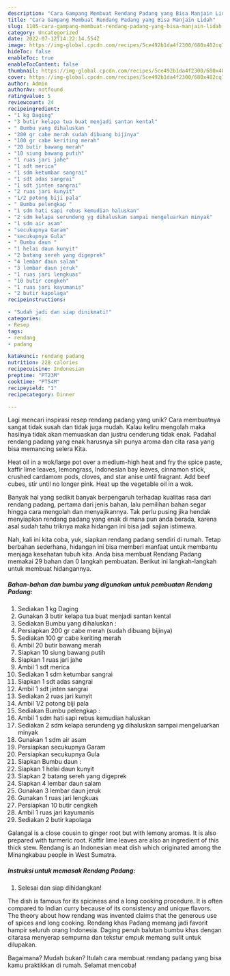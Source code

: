 ```yaml
---
description: "Cara Gampang Membuat Rendang Padang yang Bisa Manjain Lidah"
title: "Cara Gampang Membuat Rendang Padang yang Bisa Manjain Lidah"
slug: 1105-cara-gampang-membuat-rendang-padang-yang-bisa-manjain-lidah
category: Uncategorized
date: 2022-07-12T14:22:14.554Z
image: https://img-global.cpcdn.com/recipes/5ce492b1da4f2300/680x482cq70/rendang-padang-foto-resep-utama.jpg
hideToc: false
enableToc: true
enableTocContent: false
thumbnail: https://img-global.cpcdn.com/recipes/5ce492b1da4f2300/680x482cq70/rendang-padang-foto-resep-utama.jpg
cover: https://img-global.cpcdn.com/recipes/5ce492b1da4f2300/680x482cq70/rendang-padang-foto-resep-utama.jpg
author: Admin
authorAv: notfound
ratingvalue: 5
reviewcount: 24
recipeingredient:
- "1 kg Daging"
- "3 butir kelapa tua buat menjadi santan kental"
- " Bumbu yang dihaluskan "
- "200 gr cabe merah sudah dibuang bijinya"
- "100 gr cabe keriting merah"
- "20 butir bawang merah"
- "10 siung bawang putih"
- "1 ruas jari jahe"
- "1 sdt merica"
- "1 sdm ketumbar sangrai"
- "1 sdt adas sangrai"
- "1 sdt jinten sangrai"
- "2 ruas jari kunyit"
- "1/2 potong biji pala"
- " Bumbu pelengkap "
- "1 sdm hati sapi rebus kemudian haluskan"
- "2 sdm kelapa serundeng yg dihaluskan sampai mengeluarkan minyak"
- "1 sdm air asam"
- "secukupnya Garam"
- "secukupnya Gula"
- " Bumbu daun "
- "1 helai daun kunyit"
- "2 batang sereh yang digeprek"
- "4 lembar daun salam"
- "3 lembar daun jeruk"
- "1 ruas jari lengkuas"
- "10 butir cengkeh"
- "1 ruas jari kayumanis"
- "2 butir kapolaga"
recipeinstructions:

- "Sudah jadi dan siap dinikmati!"
categories:
- Resep
tags:
- rendang
- padang

katakunci: rendang padang 
nutrition: 228 calories
recipecuisine: Indonesian
preptime: "PT23M"
cooktime: "PT54M"
recipeyield: "1"
recipecategory: Dinner

---
```





Lagi mencari inspirasi resep rendang padang yang unik? Cara membuatnya sangat tidak susah dan tidak juga mudah. Kalau keliru mengolah maka hasilnya tidak akan memuaskan dan justru cenderung tidak enak. Padahal rendang padang yang enak harusnya sih punya aroma dan cita rasa yang bisa memancing selera Kita.





Heat oil in a wok/large pot over a medium-high heat and fry the spice paste, kaffir lime leaves, lemongrass, Indonesian bay leaves, cinnamon stick, crushed cardamom pods, cloves, and star anise until fragrant. Add beef cubes, stir until no longer pink. Heat up the vegetable oil in a wok.

Banyak hal yang sedikit banyak berpengaruh terhadap kualitas rasa dari rendang padang, pertama dari jenis bahan, lalu pemilihan bahan segar hingga cara mengolah dan menyajikannya. Tak perlu pusing jika hendak menyiapkan rendang padang yang enak di mana pun anda berada, karena asal sudah tahu triknya maka hidangan ini bisa jadi sajian istimewa.






Nah, kali ini kita coba, yuk, siapkan rendang padang sendiri di rumah. Tetap berbahan sederhana, hidangan ini bisa memberi manfaat untuk membantu menjaga kesehatan tubuh kita. Anda bisa membuat Rendang Padang memakai 29 bahan dan 0 langkah pembuatan. Berikut ini langkah-langkah untuk membuat hidangannya.

<!--inarticleads1-->

##### Bahan-bahan dan bumbu yang digunakan untuk pembuatan Rendang Padang:

1. Sediakan 1 kg Daging
1. Gunakan 3 butir kelapa tua buat menjadi santan kental
1. Sediakan  Bumbu yang dihaluskan :
1. Persiapkan 200 gr cabe merah (sudah dibuang bijinya)
1. Sediakan 100 gr cabe keriting merah
1. Ambil 20 butir bawang merah
1. Siapkan 10 siung bawang putih
1. Siapkan 1 ruas jari jahe
1. Ambil 1 sdt merica
1. Sediakan 1 sdm ketumbar sangrai
1. Siapkan 1 sdt adas sangrai
1. Ambil 1 sdt jinten sangrai
1. Sediakan 2 ruas jari kunyit
1. Ambil 1/2 potong biji pala
1. Sediakan  Bumbu pelengkap :
1. Ambil 1 sdm hati sapi rebus kemudian haluskan
1. Sediakan 2 sdm kelapa serundeng yg dihaluskan sampai mengeluarkan minyak
1. Gunakan 1 sdm air asam
1. Persiapkan secukupnya Garam
1. Persiapkan secukupnya Gula
1. Siapkan  Bumbu daun :
1. Siapkan 1 helai daun kunyit
1. Siapkan 2 batang sereh yang digeprek
1. Siapkan 4 lembar daun salam
1. Gunakan 3 lembar daun jeruk
1. Gunakan 1 ruas jari lengkuas
1. Persiapkan 10 butir cengkeh
1. Ambil 1 ruas jari kayumanis
1. Sediakan 2 butir kapolaga


Galangal is a close cousin to ginger root but with lemony aromas. It is also prepared with turmeric root. Kaffir lime leaves are also an ingredient of this thick stew. Rendang is an Indonesian meat dish which originated among the Minangkabau people in West Sumatra. 

<!--inarticleads2-->

##### Instruksi untuk memasak Rendang Padang:


1. Selesai dan siap dihidangkan!

The dish is famous for its spiciness and a long cooking procedure. It is often compared to Indian curry because of its consistency and unique flavors. The theory about how rendang was invented claims that the generous use of spices and long cooking. Rendang khas Padang memang jadi favorit hampir seluruh orang Indonesia. Daging penuh balutan bumbu khas dengan citarasa menyerap sempurna dan tekstur empuk memang sulit untuk dilupakan. 

Bagaimana? Mudah bukan? Itulah cara membuat rendang padang yang bisa kamu praktikkan di rumah. Selamat mencoba!
